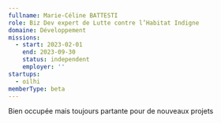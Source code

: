 ```yaml
---
fullname: Marie-Céline BATTESTI
role: Biz Dev expert de Lutte contre l’Habitat Indigne
domaine: Développement
missions:
  - start: 2023-02-01
    end: 2023-09-30
    status: independent
    employer: ''
startups:
  - oilhi
memberType: beta
---
```


Bien occupée mais toujours partante pour de nouveaux projets
